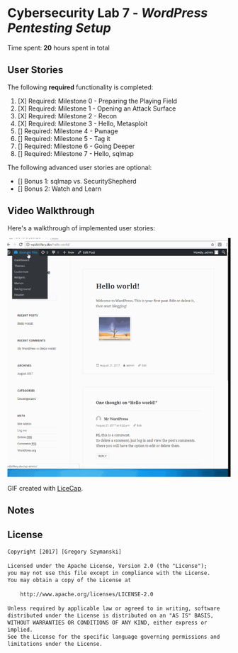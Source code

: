 # Cybersecurity Lab 7 - *WordPress Pentesting Setup* 

Time spent: **20** hours spent in total 

## User Stories

The following **required** functionality is completed:

1. [X]  Required: Milestone 0 - Preparing the Playing Field
2. [X]  Required: Milestone 1 - Opening an Attack Surface
3. [X]  Required: Milestone 2 - Recon
4. [X]  Required: Milestone 3 - Hello, Metasploit
5. []  Required: Milestone 4 - Pwnage
6. []  Required: Milestone 5 - Tag it
7. []  Required: Milestone 6 - Going Deeper
8. []  Required: Milestone 7 - Hello, sqlmap

The following advanced user stories are optional:

* []  Bonus 1: sqlmap vs. SecurityShepherd  
* []  Bonus 2: Watch and Learn 

## Video Walkthrough

Here's a walkthrough of implemented user stories:

<img src='walk8_lab.gif' title='Video Walkthrough' width='' alt='Video Walkthrough' />

GIF created with [LiceCap](http://www.cockos.com/licecap/).

## Notes


## License

    Copyright [2017] [Gregory Szymanski]

    Licensed under the Apache License, Version 2.0 (the "License");
    you may not use this file except in compliance with the License.
    You may obtain a copy of the License at

        http://www.apache.org/licenses/LICENSE-2.0

    Unless required by applicable law or agreed to in writing, software
    distributed under the License is distributed on an "AS IS" BASIS,
    WITHOUT WARRANTIES OR CONDITIONS OF ANY KIND, either express or implied.
    See the License for the specific language governing permissions and
    limitations under the License.
